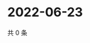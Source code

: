 # 2022-06-23

共 0 条

<!-- BEGIN WEIBO -->
<!-- 最后更新时间 Thu Jun 23 2022 16:23:04 GMT+0800 (China Standard Time) -->

<!-- END WEIBO -->
